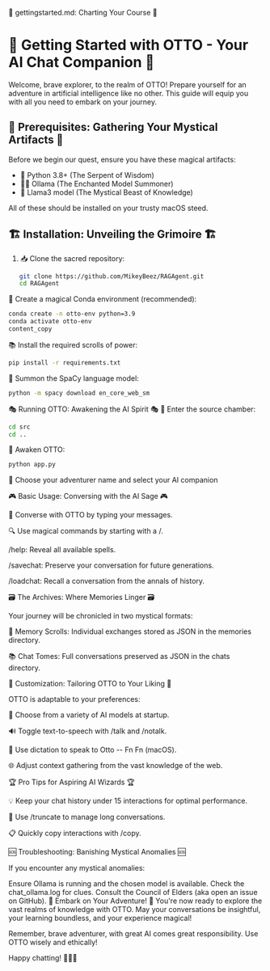 🧭 gettingstarted.md: Charting Your Course 🧭

# 🚀 Getting Started with OTTO - Your AI Chat Companion 🤖

Welcome, brave explorer, to the realm of OTTO! Prepare yourself for an adventure in artificial intelligence like no other. This guide will equip you with all you need to embark on your journey.

## 🧰 Prerequisites: Gathering Your Mystical Artifacts 🧰

Before we begin our quest, ensure you have these magical artifacts:

- 🐍 Python 3.8+ (The Serpent of Wisdom)
- 🧙‍♂️ Ollama (The Enchanted Model Summoner)
- 🦙 Llama3 model (The Mystical Beast of Knowledge)

All of these should be installed on your trusty macOS steed.

## 🏗️ Installation:  Unveiling the Grimoire 🏗️

1. 📥 Clone the sacred repository:
   
```bash
   git clone https://github.com/MikeyBeez/RAGAgent.git
   cd RAGAgent
```

🌈 Create a magical Conda environment (recommended):

```bash
conda create -n otto-env python=3.9
conda activate otto-env
content_copy
```

📚 Install the required scrolls of power:
```bash
pip install -r requirements.txt
```

🧠 Summon the SpaCy language model:
```bash
python -m spacy download en_core_web_sm
```

🎭 Running OTTO: Awakening the AI Spirit 🎭
🏰 Enter the source chamber:
```bash
cd src
cd ..
```

🔮 Awaken OTTO:
```bash
python app.py
```

📝 Choose your adventurer name and select your AI companion

🎮 Basic Usage: Conversing with the AI Sage 🎮

💬 Converse with OTTO by typing your messages.

🔍 Use magical commands by starting with a /.

/help: Reveal all available spells.

/savechat: Preserve your conversation for future generations.

/loadchat: Recall a conversation from the annals of history.

🗃️ The Archives: Where Memories Linger 🗃️

Your journey will be chronicled in two mystical formats:

📜 Memory Scrolls: Individual exchanges stored as JSON in the memories directory.

📚 Chat Tomes: Full conversations preserved as JSON in the chats directory.

🎨 Customization: Tailoring OTTO to Your Liking 🎨

OTTO is adaptable to your preferences:

🦜 Choose from a variety of AI models at startup.

🔊 Toggle text-to-speech with /talk and /notalk.

🎤 Use dictation to speak to Otto -- Fn Fn (macOS).

🌐 Adjust context gathering from the vast knowledge of the web.

🏆 Pro Tips for Aspiring AI Wizards 🏆

💡 Keep your chat history under 15 interactions for optimal performance.

🔄 Use /truncate to manage long conversations.

📋 Quickly copy interactions with /copy.

🆘 Troubleshooting: Banishing Mystical Anomalies 🆘

If you encounter any mystical anomalies:

Ensure Ollama is running and the chosen model is available.
Check the chat_ollama.log for clues.
Consult the Council of Elders (aka open an issue on GitHub).
🌟 Embark on Your Adventure! 🌟
You're now ready to explore the vast realms of knowledge with OTTO. May your conversations be insightful, your learning boundless, and your experience magical!

Remember, brave adventurer, with great AI comes great responsibility. Use OTTO wisely and ethically!

Happy chatting! 🎉🤖🚀
